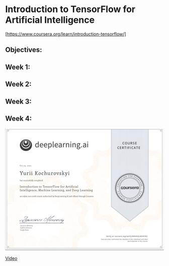 # Introduction to TensorFlow for Artificial Intelligence
[https://www.coursera.org/learn/introduction-tensorflow/]

## Objectives:
 
## Week 1:

  
## Week 2:

  
## Week 3:

  
## Week 4:

![Cert.](https://github.com/Kochurovskyi/Deep_Neural_Network_Projects/blob/main/Courses%20(COURSERA)/6.%20Introduction%20to%20TensorFlow%20for%20Artificial%20Intelligence/cert.png)
 
[Video](https://www.youtube.com/watch?v=IjEZmH7byZQ)
